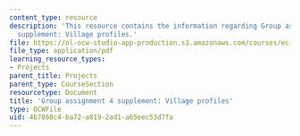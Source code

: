 ```yaml
---
content_type: resource
description: 'This resource contains the information regarding Group assignment 4
  supplement: Village profiles.'
file: https://ol-ocw-studio-app-production.s3.amazonaws.com/courses/ec-701j-d-lab-i-development-fall-2009/4b7860c4ba72a8192ad1a65eec53d7fa_MITEC_701JF09_villageprof.pdf
file_type: application/pdf
learning_resource_types:
- Projects
parent_title: Projects
parent_type: CourseSection
resourcetype: Document
title: 'Group assignment 4 supplement: Village profiles'
type: OCWFile
uid: 4b7860c4-ba72-a819-2ad1-a65eec53d7fa
---
```

